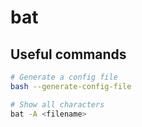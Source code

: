 # bat

## Useful commands

```bash
# Generate a config file
bash --generate-config-file

# Show all characters
bat -A <filename>

```